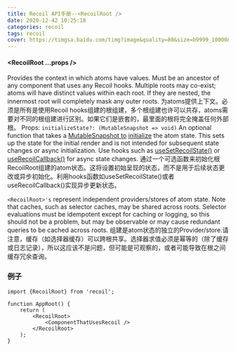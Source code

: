 ```yaml
---
title: Recoil API手册--<RecoilRoot />
date: 2020-12-42 10:25:18
categories: recoil
tags: recoil
cover: https://timgsa.baidu.com/timg?image&quality=80&size=b9999_10000&sec=1607922256919&di=82c55eb1672802ed643ef2785b3ed6e6&imgtype=0&src=http%3A%2F%2Fn.sinaimg.cn%2Fsinacn07%2F600%2Fw1920h1080%2F20180512%2Fd43c-hamfahw7826410.jpg
---
```

#### <RecoilRoot ...props />
Provides the context in which atoms have values. Must be an ancestor of any component that uses any Recoil hooks. Multiple roots may co-exist; atoms will have distinct values within each root. If they are nested, the innermost root will completely mask any outer roots.
为atoms提供上下文。必须是所有是使用Recoil hooks组建的根组建，多个根组建也许可以共存，atoms需要对不同的根组建进行区别。如果它们是嵌套的，最里面的根将完全掩盖任何外部根。
Props:
    `initializeState?: (MutableSnapshot => void)`
    An optional function that takes a [MutableSnapshot to](https://recoiljs.org/docs/api-reference/core/Snapshot#transforming-snapshots) [initialize](https://recoiljs.org/docs/api-reference/core/Snapshot#state-initialization) the <RecoilRoot> atom state. This sets up the state for the initial render and is not intended for subsequent state changes or async initialization. Use hooks such as [useSetRecoilState()](https://recoiljs.org/docs/api-reference/core/useSetRecoilState) or [useRecoilCallback()](https://recoiljs.org/docs/api-reference/core/useRecoilCallback) for async state changes.
    通过一个可选函数来初始化根RecoilRoot组建的atom状态。这将设置初始呈现的状态，而不是用于后续状态更改或异步初始化。利用hooks函数如useSetRecoilState()或者useRecoilCallback()实现异步更新状态。

`<RecoilRoot>'s` represent independent providers/stores of atom state. Note that caches, such as selector caches, may be shared across roots. Selector evaluations must be idempotent except for caching or logging, so this should not be a problem, but may be observable or may cause redundant queries to be cached across roots.
<RecoilRoot>组建是atom状态的独立的Provider/store.请注意，缓存（如选择器缓存）可以跨根共享。选择器求值必须是幂等的（除了缓存或日志记录），所以这应该不是问题，但可能是可观察的，或者可能导致在根之间缓存冗余查询。

### 例子
```
import {RecoilRoot} from 'recoil';

function AppRoot() {
    return (
        <RecoilRoot>
            <ComponentThatUsesRecoil />
        </RecoilRoot>
    );
}
```